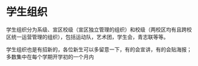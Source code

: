 # 学生组织

<ToDo content="缺少更新和补充;部分宣传图、介绍可能已经过时"/>

学生组织分为系级、宣区校级（宣区独立管理的组织）和校级（两校区均有且跨校区统一运营管理的组织），包括运动队，艺术团，学生会，青志联等等。

学生组织也是有招新的，各位新生可以多留意一下，有的会宣讲，有的会贴海报；多数集中在每个学期开学初的一个月内
